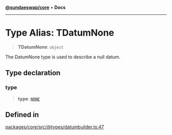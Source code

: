 [**@sundaeswap/core**](../../README.md) • **Docs**

***

# Type Alias: TDatumNone

> **TDatumNone**: `object`

The DatumNone type is used to describe a null datum.

## Type declaration

### type

> **type**: [`NONE`](../enumerations/EDatumType.md#none)

## Defined in

[packages/core/src/@types/datumbuilder.ts:47](https://github.com/SundaeSwap-finance/sundae-sdk/blob/main/packages/core/src/@types/datumbuilder.ts#L47)
